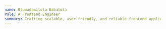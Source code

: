 ```yaml
---
name: Oluwadamilola Babalola
role: A Frontend Engineer
summary: Crafting scalable, user-friendly, and reliable frontend applications with outstanding performance.
---
```

